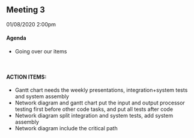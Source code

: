 ## Meeting 3
01/08/2020 2:00pm

#### Agenda
- Going over our items

&nbsp;
#### ACTION ITEMS:
- Gantt chart needs the weekly presentations, integration+system tests and system assembly
- Network diagram and gantt chart put the input and output processor testing first before other code tasks, and put all tests after code
- Network diagram split integration and system tests, add system assembly
- Network diagram include the critical path